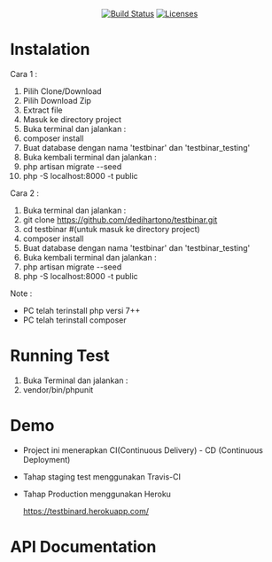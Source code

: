 
<p align="center">
<a href="https://travis-ci.org/dedihartono/testbinar"><img src="https://travis-ci.com/dedihartono/testbinar.svg?branch=master" alt="Build Status"></a>
<a href="https://opensource.org/licenses/MIT"><img src="https://img.shields.io/badge/License-MIT-yellow.svg" alt="Licenses"></a>
</p>

# Instalation

Cara 1 :
 1. Pilih Clone/Download
 2. Pilih Download Zip
 3. Extract file
 4. Masuk ke directory project
 5. Buka terminal dan jalankan : 
 6. composer install
 7. Buat database dengan nama 'testbinar' dan 'testbinar_testing'
 8. Buka kembali terminal dan jalankan : 
 9. php artisan migrate --seed
10. php -S localhost:8000 -t public

Cara 2 :
 1. Buka terminal dan jalankan :
 2. git clone https://github.com/dedihartono/testbinar.git
 3. cd testbinar #(untuk masuk ke directory project)
 4. composer install
 5. Buat database dengan nama 'testbinar' dan 'testbinar_testing'
 6. Buka kembali terminal dan jalankan : 
 7. php artisan migrate --seed
 8. php -S localhost:8000 -t public

Note : 
- PC telah terinstall php versi 7++
- PC telah terinstall composer

# Running Test
1. Buka Terminal dan jalankan :
2. vendor/bin/phpunit

# Demo
 - Project ini menerapkan CI(Continuous Delivery) - CD (Continuous Deployment)
 - Tahap staging test menggunakan Travis-CI
 - Tahap Production menggunakan Heroku
  
   https://testbinard.herokuapp.com/

# API Documentation
